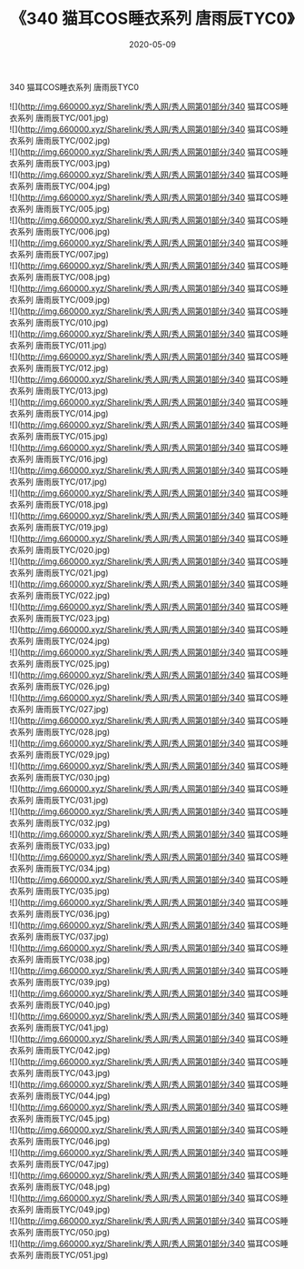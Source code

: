 ﻿---
layout: post
title:  《340 猫耳COS睡衣系列 唐雨辰TYC0》
date:   2020-05-09
img: http://img.660000.xyz/Sharelink/秀人网/秀人网第01部分/340 猫耳COS睡衣系列 唐雨辰TYC0/000.jpg
categories: [美女, 清纯, 唯美]
---

340 猫耳COS睡衣系列 唐雨辰TYC0

  ![](http://img.660000.xyz/Sharelink/秀人网/秀人网第01部分/340 猫耳COS睡衣系列 唐雨辰TYC/001.jpg) <br> ![](http://img.660000.xyz/Sharelink/秀人网/秀人网第01部分/340 猫耳COS睡衣系列 唐雨辰TYC/002.jpg) <br> ![](http://img.660000.xyz/Sharelink/秀人网/秀人网第01部分/340 猫耳COS睡衣系列 唐雨辰TYC/003.jpg) <br> ![](http://img.660000.xyz/Sharelink/秀人网/秀人网第01部分/340 猫耳COS睡衣系列 唐雨辰TYC/004.jpg) <br> ![](http://img.660000.xyz/Sharelink/秀人网/秀人网第01部分/340 猫耳COS睡衣系列 唐雨辰TYC/005.jpg) <br> ![](http://img.660000.xyz/Sharelink/秀人网/秀人网第01部分/340 猫耳COS睡衣系列 唐雨辰TYC/006.jpg) <br> ![](http://img.660000.xyz/Sharelink/秀人网/秀人网第01部分/340 猫耳COS睡衣系列 唐雨辰TYC/007.jpg) <br> ![](http://img.660000.xyz/Sharelink/秀人网/秀人网第01部分/340 猫耳COS睡衣系列 唐雨辰TYC/008.jpg) <br> ![](http://img.660000.xyz/Sharelink/秀人网/秀人网第01部分/340 猫耳COS睡衣系列 唐雨辰TYC/009.jpg) <br> ![](http://img.660000.xyz/Sharelink/秀人网/秀人网第01部分/340 猫耳COS睡衣系列 唐雨辰TYC/010.jpg) <br> ![](http://img.660000.xyz/Sharelink/秀人网/秀人网第01部分/340 猫耳COS睡衣系列 唐雨辰TYC/011.jpg) <br> ![](http://img.660000.xyz/Sharelink/秀人网/秀人网第01部分/340 猫耳COS睡衣系列 唐雨辰TYC/012.jpg) <br> ![](http://img.660000.xyz/Sharelink/秀人网/秀人网第01部分/340 猫耳COS睡衣系列 唐雨辰TYC/013.jpg) <br> ![](http://img.660000.xyz/Sharelink/秀人网/秀人网第01部分/340 猫耳COS睡衣系列 唐雨辰TYC/014.jpg) <br> ![](http://img.660000.xyz/Sharelink/秀人网/秀人网第01部分/340 猫耳COS睡衣系列 唐雨辰TYC/015.jpg) <br> ![](http://img.660000.xyz/Sharelink/秀人网/秀人网第01部分/340 猫耳COS睡衣系列 唐雨辰TYC/016.jpg) <br> ![](http://img.660000.xyz/Sharelink/秀人网/秀人网第01部分/340 猫耳COS睡衣系列 唐雨辰TYC/017.jpg) <br> ![](http://img.660000.xyz/Sharelink/秀人网/秀人网第01部分/340 猫耳COS睡衣系列 唐雨辰TYC/018.jpg) <br> ![](http://img.660000.xyz/Sharelink/秀人网/秀人网第01部分/340 猫耳COS睡衣系列 唐雨辰TYC/019.jpg) <br> ![](http://img.660000.xyz/Sharelink/秀人网/秀人网第01部分/340 猫耳COS睡衣系列 唐雨辰TYC/020.jpg) <br> ![](http://img.660000.xyz/Sharelink/秀人网/秀人网第01部分/340 猫耳COS睡衣系列 唐雨辰TYC/021.jpg) <br> ![](http://img.660000.xyz/Sharelink/秀人网/秀人网第01部分/340 猫耳COS睡衣系列 唐雨辰TYC/022.jpg) <br> ![](http://img.660000.xyz/Sharelink/秀人网/秀人网第01部分/340 猫耳COS睡衣系列 唐雨辰TYC/023.jpg) <br> ![](http://img.660000.xyz/Sharelink/秀人网/秀人网第01部分/340 猫耳COS睡衣系列 唐雨辰TYC/024.jpg) <br> ![](http://img.660000.xyz/Sharelink/秀人网/秀人网第01部分/340 猫耳COS睡衣系列 唐雨辰TYC/025.jpg) <br> ![](http://img.660000.xyz/Sharelink/秀人网/秀人网第01部分/340 猫耳COS睡衣系列 唐雨辰TYC/026.jpg) <br> ![](http://img.660000.xyz/Sharelink/秀人网/秀人网第01部分/340 猫耳COS睡衣系列 唐雨辰TYC/027.jpg) <br> ![](http://img.660000.xyz/Sharelink/秀人网/秀人网第01部分/340 猫耳COS睡衣系列 唐雨辰TYC/028.jpg) <br> ![](http://img.660000.xyz/Sharelink/秀人网/秀人网第01部分/340 猫耳COS睡衣系列 唐雨辰TYC/029.jpg) <br> ![](http://img.660000.xyz/Sharelink/秀人网/秀人网第01部分/340 猫耳COS睡衣系列 唐雨辰TYC/030.jpg) <br> ![](http://img.660000.xyz/Sharelink/秀人网/秀人网第01部分/340 猫耳COS睡衣系列 唐雨辰TYC/031.jpg) <br> ![](http://img.660000.xyz/Sharelink/秀人网/秀人网第01部分/340 猫耳COS睡衣系列 唐雨辰TYC/032.jpg) <br> ![](http://img.660000.xyz/Sharelink/秀人网/秀人网第01部分/340 猫耳COS睡衣系列 唐雨辰TYC/033.jpg) <br> ![](http://img.660000.xyz/Sharelink/秀人网/秀人网第01部分/340 猫耳COS睡衣系列 唐雨辰TYC/034.jpg) <br> ![](http://img.660000.xyz/Sharelink/秀人网/秀人网第01部分/340 猫耳COS睡衣系列 唐雨辰TYC/035.jpg) <br> ![](http://img.660000.xyz/Sharelink/秀人网/秀人网第01部分/340 猫耳COS睡衣系列 唐雨辰TYC/036.jpg) <br> ![](http://img.660000.xyz/Sharelink/秀人网/秀人网第01部分/340 猫耳COS睡衣系列 唐雨辰TYC/037.jpg) <br> ![](http://img.660000.xyz/Sharelink/秀人网/秀人网第01部分/340 猫耳COS睡衣系列 唐雨辰TYC/038.jpg) <br> ![](http://img.660000.xyz/Sharelink/秀人网/秀人网第01部分/340 猫耳COS睡衣系列 唐雨辰TYC/039.jpg) <br> ![](http://img.660000.xyz/Sharelink/秀人网/秀人网第01部分/340 猫耳COS睡衣系列 唐雨辰TYC/040.jpg) <br> ![](http://img.660000.xyz/Sharelink/秀人网/秀人网第01部分/340 猫耳COS睡衣系列 唐雨辰TYC/041.jpg) <br> ![](http://img.660000.xyz/Sharelink/秀人网/秀人网第01部分/340 猫耳COS睡衣系列 唐雨辰TYC/042.jpg) <br> ![](http://img.660000.xyz/Sharelink/秀人网/秀人网第01部分/340 猫耳COS睡衣系列 唐雨辰TYC/043.jpg) <br> ![](http://img.660000.xyz/Sharelink/秀人网/秀人网第01部分/340 猫耳COS睡衣系列 唐雨辰TYC/044.jpg) <br> ![](http://img.660000.xyz/Sharelink/秀人网/秀人网第01部分/340 猫耳COS睡衣系列 唐雨辰TYC/045.jpg) <br> ![](http://img.660000.xyz/Sharelink/秀人网/秀人网第01部分/340 猫耳COS睡衣系列 唐雨辰TYC/046.jpg) <br> ![](http://img.660000.xyz/Sharelink/秀人网/秀人网第01部分/340 猫耳COS睡衣系列 唐雨辰TYC/047.jpg) <br> ![](http://img.660000.xyz/Sharelink/秀人网/秀人网第01部分/340 猫耳COS睡衣系列 唐雨辰TYC/048.jpg) <br> ![](http://img.660000.xyz/Sharelink/秀人网/秀人网第01部分/340 猫耳COS睡衣系列 唐雨辰TYC/049.jpg) <br> ![](http://img.660000.xyz/Sharelink/秀人网/秀人网第01部分/340 猫耳COS睡衣系列 唐雨辰TYC/050.jpg) <br> ![](http://img.660000.xyz/Sharelink/秀人网/秀人网第01部分/340 猫耳COS睡衣系列 唐雨辰TYC/051.jpg) <br>